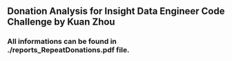 
## Donation Analysis for Insight Data Engineer Code Challenge by Kuan Zhou 

### All informations can be found in ./reports_RepeatDonations.pdf file. 

